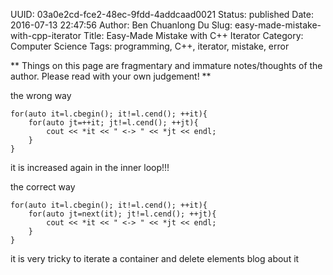 UUID: 03a0e2cd-fce2-48ec-9fdd-4addcaad0021
Status: published
Date: 2016-07-13 22:47:56
Author: Ben Chuanlong Du
Slug: easy-made-mistake-with-cpp-iterator
Title: Easy-Made Mistake with C++ Iterator
Category: Computer Science
Tags: programming, C++, iterator, mistake, error

**
Things on this page are
fragmentary and immature notes/thoughts of the author.
Please read with your own judgement!
**


the wrong way

```
for(auto it=l.cbegin(); it!=l.cend(); ++it){
    for(auto jt=++it; jt!=l.cend(); ++jt){
        cout << *it << " <-> " << *jt << endl;
    }
}
```

it is increased again in the inner loop!!!


the correct way

    for(auto it=l.cbegin(); it!=l.cend(); ++it){
        for(auto jt=next(it); jt!=l.cend(); ++jt){
            cout << *it << " <-> " << *jt << endl;
        }
    }

it is very tricky to iterate a container and delete elements
blog about it
